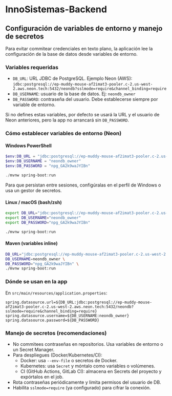 # InnoSistemas-Backend

## Configuración de variables de entorno y manejo de secretos

Para evitar commitear credenciales en texto plano, la aplicación lee la configuración de la base de datos desde variables de entorno.

### Variables requeridas
- `DB_URL`: URL JDBC de PostgreSQL. Ejemplo Neon (AWS): `jdbc:postgresql://ep-muddy-mouse-af2imat3-pooler.c-2.us-west-2.aws.neon.tech:5432/neondb?sslmode=require&channel_binding=require`
- `DB_USERNAME`: usuario de la base de datos. Ej: `neondb_owner`
- `DB_PASSWORD`: contraseña del usuario. Debe establecerse siempre por variable de entorno.

Si no defines estas variables, por defecto se usará la URL y el usuario de Neon anteriores, pero la app no arrancará sin `DB_PASSWORD`.

### Cómo establecer variables de entorno (Neon)

#### Windows PowerShell
```powershell
$env:DB_URL = "jdbc:postgresql://ep-muddy-mouse-af2imat3-pooler.c-2.us-west-2.aws.neon.tech:5432/neondb?sslmode=require&channel_binding=require"
$env:DB_USERNAME = "neondb_owner"
$env:DB_PASSWORD = "npg_GA2k9waJYIBn"

./mvnw spring-boot:run
```

Para que persistan entre sesiones, configúralas en el perfil de Windows o usa un gestor de secretos.

#### Linux / macOS (bash/zsh)
```bash
export DB_URL="jdbc:postgresql://ep-muddy-mouse-af2imat3-pooler.c-2.us-west-2.aws.neon.tech:5432/neondb?sslmode=require&channel_binding=require"
export DB_USERNAME="neondb_owner"
export DB_PASSWORD="npg_GA2k9waJYIBn"

./mvnw spring-boot:run
```

#### Maven (variables inline)
```bash
DB_URL="jdbc:postgresql://ep-muddy-mouse-af2imat3-pooler.c-2.us-west-2.aws.neon.tech:5432/neondb?sslmode=require&channel_binding=require" \
DB_USERNAME=neondb_owner \
DB_PASSWORD="npg_GA2k9waJYIBn" \
./mvnw spring-boot:run
```

### Dónde se usan en la app
En `src/main/resources/application.properties`:
```properties
spring.datasource.url=${DB_URL:jdbc:postgresql://ep-muddy-mouse-af2imat3-pooler.c-2.us-west-2.aws.neon.tech:5432/neondb?sslmode=require&channel_binding=require}
spring.datasource.username=${DB_USERNAME:neondb_owner}
spring.datasource.password=${DB_PASSWORD}
```

### Manejo de secretos (recomendaciones)
- No commitees contraseñas en repositorios. Usa variables de entorno o un Secret Manager.
- Para despliegues (Docker/Kubernetes/CI):
  - Docker: usa `--env-file` o secretos de Docker.
  - Kubernetes: usa `Secret` y móntalo como variables o volúmenes.
  - CI (GitHub Actions, GitLab CI): almacena en Secrets del proyecto y expórtalos en el job.
- Rota contraseñas periódicamente y limita permisos del usuario de DB.
- Habilita `sslmode=require` (ya configurado) para cifrar la conexión.